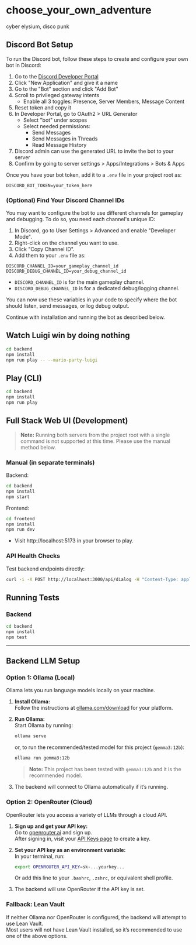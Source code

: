 # choose_your_own_adventure
cyber elysium, disco punk

## Discord Bot Setup

To run the Discord bot, follow these steps to create and configure your own bot in Discord:

1. Go to the [Discord Developer Portal](https://discord.com/developers/applications)
2. Click "New Application" and give it a name
3. Go to the "Bot" section and click "Add Bot"
4. Scroll to privileged gateway intents
    - Enable all 3 toggles: Presence, Server Members, Message Content
5. Reset token and copy it
6. In Developer Portal, go to OAuth2 > URL Generator
    - Select "bot" under scopes
    - Select needed permissions:
        - Send Messages
        - Send Messages in Threads
        - Read Message History
7. Discord admin can use the generated URL to invite the bot to your server
8. Confirm by going to server settings > Apps/Integrations > Bots & Apps

Once you have your bot token, add it to a `.env` file in your project root as:

```env
DISCORD_BOT_TOKEN=your_token_here
```

### (Optional) Find Your Discord Channel IDs

You may want to configure the bot to use different channels for gameplay and debugging. To do so, you need each channel's unique ID:

1. In Discord, go to User Settings > Advanced and enable "Developer Mode".
2. Right-click on the channel you want to use.
3. Click "Copy Channel ID".
4. Add them to your `.env` file as:

```env
DISCORD_CHANNEL_ID=your_gameplay_channel_id
DISCORD_DEBUG_CHANNEL_ID=your_debug_channel_id
```

- `DISCORD_CHANNEL_ID` is for the main gameplay channel.
- `DISCORD_DEBUG_CHANNEL_ID` is for a dedicated debug/logging channel.

You can now use these variables in your code to specify where the bot should listen, send messages, or log debug output.

Continue with installation and running the bot as described below.

## Watch Luigi win by doing nothing

```bash
cd backend
npm install
npm run play -- --mario-party-luigi
```

## Play (CLI)

```bash
cd backend
npm install
npm run play
```

## Full Stack Web UI (Development)

> **Note:** Running both servers from the project root with a single command is not supported at this time. Please use the manual method below.

### Manual (in separate terminals)

Backend:
```bash
cd backend
npm install
npm start
```
Frontend:
```bash
cd frontend
npm install
npm run dev
```
- Visit http://localhost:5173 in your browser to play.

### API Health Checks

Test backend endpoints directly:
```bash
curl -i -X POST http://localhost:3000/api/dialog -H "Content-Type: application/json" -d '{"playerId":"player1","sceneId":"scene_intro"}'
```

## Running Tests

### Backend
```bash
cd backend
npm install
npm test
```

---

## Backend LLM Setup

### Option 1: Ollama (Local)

Ollama lets you run language models locally on your machine.

1. **Install Ollama:**  
   Follow the instructions at [ollama.com/download](https://ollama.com/download) for your platform.

2. **Run Ollama:**  
   Start Ollama by running:
   ```bash
   ollama serve
   ```
   or, to run the recommended/tested model for this project (`gemma3:12b`):
   ```bash
   ollama run gemma3:12b
   ```
   > **Note:** This project has been tested with `gemma3:12b` and it is the recommended model.

3. The backend will connect to Ollama automatically if it’s running.

### Option 2: OpenRouter (Cloud)

OpenRouter lets you access a variety of LLMs through a cloud API.

1. **Sign up and get your API key:**  
   Go to [openrouter.ai](https://openrouter.ai/) and sign up.  
   After signing in, visit your [API Keys page](https://openrouter.ai/keys) to create a key.

2. **Set your API key as an environment variable:**  
   In your terminal, run:
   ```bash
   export OPENROUTER_API_KEY=sk-...yourkey...
   ```
   Or add this line to your `.bashrc`, `.zshrc`, or equivalent shell profile.

3. The backend will use OpenRouter if the API key is set.

### Fallback: Lean Vault

If neither Ollama nor OpenRouter is configured, the backend will attempt to use Lean Vault.  
Most users will not have Lean Vault installed, so it’s recommended to use one of the above options.
